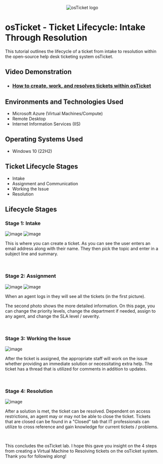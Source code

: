 <p align="center">
<img src="https://i.imgur.com/Clzj7Xs.png" alt="osTicket logo"/>
</p>

<h1>osTicket - Ticket Lifecycle: Intake Through Resolution</h1>
This tutorial outlines the lifecycle of a ticket from intake to resolution within the open-source help desk ticketing system osTicket.<br />


<h2>Video Demonstration</h2>

- ### [How to create, work, and resolves tickets within osTicket]((https://www.loom.com/share/c8176fecf5ba47f0b09522db8a11147f?sid=6603fb3c-fea3-4858-b2aa-cd7c42bd3c4c))

<h2>Environments and Technologies Used</h2>

- Microsoft Azure (Virtual Machines/Compute)
- Remote Desktop
- Internet Information Services (IIS)

<h2>Operating Systems Used </h2>

- Windows 10</b> (22H2)

<h2>Ticket Lifecycle Stages</h2>

- Intake
- Assignment and Communication
- Working the Issue
- Resolution

<h2>Lifecycle Stages</h2>
<h3>Stage 1: Intake</h3>
<p>
  
![image](https://github.com/YossefElsawy/ticket-lifecycle/assets/141590348/f5617616-c65b-49a6-aa55-f567f8739ee4)
![image](https://github.com/YossefElsawy/ticket-lifecycle/assets/141590348/aff43996-fe39-4fae-9ea1-6939002f8065)
</p>
<p>

This is where you can create a ticket. As you can see the user enters an email address along with their name. They then pick the topic and enter in a subject line and summary.
</p>
<br />
<h3>Stage 2: Assignment</h3>
<p>

![image](https://github.com/YossefElsawy/ticket-lifecycle/assets/141590348/3da5fcf5-8b8f-4568-b87c-63bfd530be32)
![image](https://github.com/YossefElsawy/ticket-lifecycle/assets/141590348/4db3227c-cee7-4052-b895-d776a24b9e0e)

</p>
<p>

When an agent logs in they will see all the tickets (in the first picture).

The second photo shows the more detailed information. On this page, you can change the priority levels, change the department if needed, assign to any agent, and change the SLA level / severity.
</p>
<br />
<h3>Stage 3: Working the Issue</h3>
<p>

![image](https://github.com/YossefElsawy/ticket-lifecycle/assets/141590348/284c6d56-9a8e-40b6-9771-1bb29a4e6e21)
</p>
<p>

After the ticket is assigned, the appropriate staff will work on the issue whether providing an immediate solution or necessitating extra help. The ticket has a thread that is utilized for comments in addition to updates.
</p>
<br />
<h3>Stage 4: Resolution</h3>
<p>

![image](https://github.com/YossefElsawy/ticket-lifecycle/assets/141590348/13d5e19a-f1cb-4933-a579-dab8c24a34ab)
</p>
<p>

After a solution is met, the ticket can be resolved. Dependent on access restrictions, an agent may or may not be able to close the ticket. Tickets that are closed can be found in a "Closed" tab that IT professionals can utilize to cross reference and gain knowledge for current tickets / problems. 
</p>
<br />
<p>
This concludes the osTicket lab. I hope this gave you insight on the 4 steps from creating a Virtual Machine to Resolving tickets on the osTicket system. Thank you for following along!
</p>
<br />
